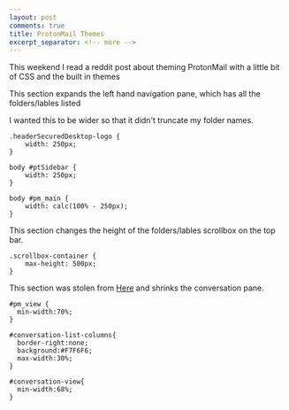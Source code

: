 ```yaml
---
layout: post
comments: true
title: ProtonMail Themes
excerpt_separator: <!-- more -->
---
```


This weekend I read a reddit post about theming ProtonMail with a little bit of CSS and the built in themes

<!-- more -->


This section expands the left hand navigation pane, which has all the folders/lables listed

I wanted this to be wider so that it didn't truncate my folder names.
```
.headerSecuredDesktop-logo {
    width: 250px;
}

body #ptSidebar {
    width: 250px;
}

body #pm_main {
    width: calc(100% - 250px);
}
```

This section changes the height of the folders/lables scrollbox on the top bar.
```
.scrollbox-container {
    max-height: 500px;
}
```

This section was stolen from [Here](https://austingwalters.com/protonmail-css-theme/) and shrinks the conversation pane.
```
#pm_view {
  min-width:70%;
}

#conversation-list-columns{
  border-right:none;
  background:#F7F6F6;
  max-width:30%;
}

#conversation-view{
  min-width:68%;
}
```
